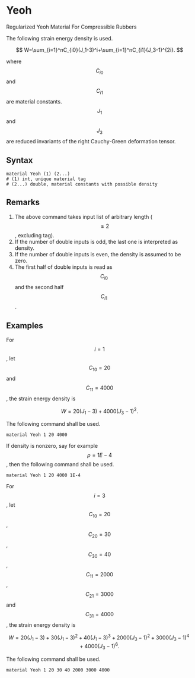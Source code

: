 # Yeoh

Regularized Yeoh Material For Compressible Rubbers

The following strain energy density is used.

$$
W=\sum_{i=1}^nC_{i0}(J_1-3)^i+\sum_{i=1}^nC_{i1}(J_3-1)^{2i}.
$$

where $$C_{i0}$$ and $$C_{i1}$$ are material constants. $$J_1$$ and $$J_3$$ are reduced invariants of the right Cauchy-Green deformation tensor.

## Syntax

```
material Yeoh (1) (2...)
# (1) int, unique material tag
# (2...) double, material constants with possible density
```

## Remarks

1. The above command takes input list of arbitrary length ($$\ge2$$, excluding tag).
2. If the number of double inputs is odd, the last one is interpreted as density.
3. If the number of double inputs is even, the density is assumed to be zero.
4. The first half of double inputs is read as $$C_{i0}$$ and the second half $$C_{i1}$$.

## Examples

For $$i=1$$, let $$C_{10}=20$$ and $$C_{11}=4000$$, the strain energy density is

$$
W=20(J_1-3)+4000(J_3-1)^2.
$$

The following command shall be used.

```
material Yeoh 1 20 4000
```

If density is nonzero, say for example $$\rho=1E-4$$, then the following command shall be used.

```
material Yeoh 1 20 4000 1E-4
```

For $$i=3$$, let $$C_{10}=20$$, $$C_{20}=30$$, $$C_{30}=40$$, $$C_{11}=2000$$,$$C_{21}=3000$$ and $$C_{31}=4000$$, the strain energy density is

$$
W=20(J_1-3)+30(J_1-3)^2+40(J_1-3)^3+2000(J_3-1)^2+3000(J_3-1)^4+4000(J_3-1)^6.
$$

The following command shall be used.

```
material Yeoh 1 20 30 40 2000 3000 4000
```
